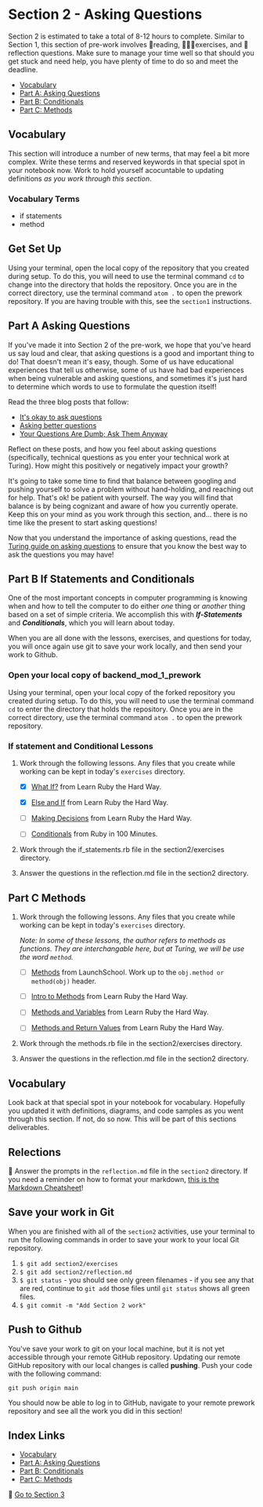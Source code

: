 # Section 2 - Asking Questions

Section 2 is estimated to take a total of 8-12 hours to complete. Similar to Section 1, this section of pre-work involves 📒reading, 👨🏽‍💻exercises, and 📝reflection questions. Make sure to manage your time well so that should you get stuck and need help, you have plenty of time to do so and meet the deadline.

- [Vocabulary](#Vocabulary)
- [Part A: Asking Questions](#Part-A-Asking-Questions)
- [Part B: Conditionals](#Part-B-If-Statements-and-Conditionals)
- [Part C: Methods](#Part-C-Methods)

## Vocabulary

This section will introduce a number of new terms, that may feel a bit more complex. Write these terms and reserved keywords in that special spot in your notebook now. Work to hold yourself acocuntable to updating definitions _as you work through this section_.

### Vocabulary Terms

- if statements
- method

## Get Set Up

Using your terminal, open the local copy of the repository that you created during setup.  To do this, you will need to use the terminal command `cd` to change into the directory that holds the repository. Once you are in the correct directory, use the terminal command `atom .` to open the prework repository. If you are having trouble with this, see the `section1` instructions.

## Part A Asking Questions

If you've made it into Section 2 of the pre-work, we hope that you've heard us say loud and clear, that asking questions is a good and important thing to do! That doesn't mean it's easy, though. Some of us have educational experiences that tell us otherwise, some of us have had bad experiences when being vulnerable and asking questions, and sometimes it's just hard to determine which words to use to formulate the question itself!

Read the three blog posts that follow:
* [It's okay to ask questions](https://dev.to/mporam/its-okay-to-ask-questions-43hf)
* [Asking better questions](https://dev.to/josefine/asking-better-questions-2e2k)
* [Your Questions Are Dumb; Ask Them Anyway](https://dev.to/kathryngrayson/your-questions-are-dumb-ask-them-anyway-3cm6)

Reflect on these posts, and how you feel about asking questions (specifically, technical questions as you enter your technical work at Turing). How might this positively or negatively impact your growth?

It's going to take some time to find that balance between googling and pushing yourself to solve a problem without hand-holding, and reaching out for help. That's ok! be patient with yourself. The way you will find that balance is by being cognizant and aware of how you currently operate. Keep this on your mind as you work through this section, and... there is no time like the present to start asking questions!

Now that you understand the importance of asking questions, read the [Turing guide on asking questions](https://gist.github.com/ericweissman/fb0241e226227867b6bc70a4d49227f5) to ensure that you know the best way to ask the questions you may have!

## Part B If Statements and Conditionals


One of the most important concepts in computer programming is knowing when and how to tell the computer to do either _one_ thing or _another_ thing based on a set of simple criteria.  We accomplish this with ***If-Statements*** and ***Conditionals***, which you will learn about today.

When you are all done with the lessons, exercises, and questions for today, you will once again use git to save your work locally, and then send your work to Github.

### Open your local copy of backend_mod_1_prework

Using your terminal, open your local copy of the forked repository you created during setup.  To do this, you will need to use the terminal command `cd` to enter the directory that holds the repository. Once you are in the correct directory, use the terminal command `atom .` to open the prework repository.

### If statement and Conditional Lessons

1. Work through the following lessons. Any files that you create while working can be kept in today's `exercises` directory.

    - [x] [What If?](https://learnrubythehardway.org/book/ex29.html) from Learn Ruby the Hard Way.

    - [x] [Else and If](https://learnrubythehardway.org/book/ex30.html) from Learn Ruby the Hard Way.

    - [ ] [Making Decisions](https://learnrubythehardway.org/book/ex31.html) from Learn Ruby the Hard Way.

    - [ ] [Conditionals](http://tutorials.jumpstartlab.com/projects/ruby_in_100_minutes.html#9.-conditionals) from Ruby in 100 Minutes.

1. Work through the if_statements.rb file in the section2/exercises directory.

1. Answer the questions in the reflection.md file in the section2 directory.

## Part C Methods

1. Work through the following lessons. Any files that you create while working can be kept in today's `exercises` directory.

    _*Note*: In some of these lessons, the author refers to methods as functions. They are interchangable here, but at Turing, we will be use the word `method`._

    - [ ] [Methods](https://launchschool.com/books/ruby/read/methods) from LaunchSchool. Work up to the `obj.method or method(obj)` header.

    - [ ] [Intro to Methods](https://learnrubythehardway.org/book/ex18.html) from Learn Ruby the Hard Way.

    - [ ] [Methods and Variables](https://learnrubythehardway.org/book/ex19.html) from Learn Ruby the Hard Way.

    - [ ] [Methods and Return Values](https://learnrubythehardway.org/book/ex21.html) from Learn Ruby the Hard Way.

1. Work through the methods.rb file in the section2/exercises directory.

1. Answer the questions in the reflection.md file in the section2 directory.

## Vocabulary

Look back at that special spot in your notebook for vocabulary. Hopefully you updated it with definitions, diagrams, and code samples as you went through this section. If not, do so now. This will be part of this sections deliverables.

## Relections

📝 Answer the prompts in the `reflection.md` file in the `section2` directory. If you need a reminder on how to format your markdown, [this is the Markdown Cheatsheet](https://github.com/adam-p/markdown-here/wiki/Markdown-Cheatsheet)!

## Save your work in Git

When you are finished with all of the `section2` activities, use your terminal to run the following commands in order to save your work to your local Git repository.

1. `$ git add section2/exercises`
2. `$ git add section2/reflection.md`
3. `$ git status` - you should see only green filenames - if you see any that are red, continue to `git add` those files until `git status` shows all green files.
4. `$ git commit -m "Add Section 2 work"`

## Push to Github

You've save your work to git on your local machine, but it is not yet accessible through your remote GitHub repository. Updating our remote GitHub repository with our local changes is called **pushing**. Push your code with the following command:

```
git push origin main
```

You should now be able to log in to GitHub, navigate to your remote prework repository and see all the work you did in this section!

## Index Links

- [Vocabulary](#Vocabulary)
- [Part A: Asking Questions](#Part-A-Asking-Questions)
- [Part B: Conditionals](#Part-B-If-Statements-and-Conditionals)
- [Part C: Methods](#Part-C-Methods)

🚀 [Go to Section 3](../section3)
